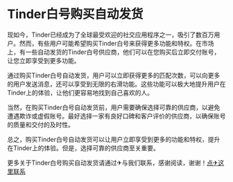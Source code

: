 # Tinder白号购买自动发货

现如今，Tinder已经成为了全球最受欢迎的社交应用程序之一，吸引了数百万用户。然而，有些用户可能希望购买Tinder白号来获得更多功能和特权。在市场上，有一些自动发货的Tinder白号供应商，他们可以在您购买后立即交付账号，让您立即享受到更多功能。

通过购买Tinder白号自动发货，用户可以立即获得更多的匹配次数，可以向更多的用户发送消息，还可以享受到无限的右滑功能。这些功能可以极大地提升用户在Tinder上的体验，让他们更容易地找到自己喜欢的人。

当然，在购买Tinder白号自动发货前，用户需要确保选择可靠的供应商，以避免遭遇欺诈或虚假账号。最好选择一家有良好口碑和客户评价的供应商，以确保账号的质量和交付的及时性。

总之，购买Tinder白号自动发货可以让用户立即享受到更多的功能和特权，提升在Tinder上的体验。但是，选择可靠的供应商至关重要。

更多关于Tinder白号购买自动发货请通过✈与我们联系，感谢阅读，谢谢！[点✈这里联系](https://abc.k02.cc)